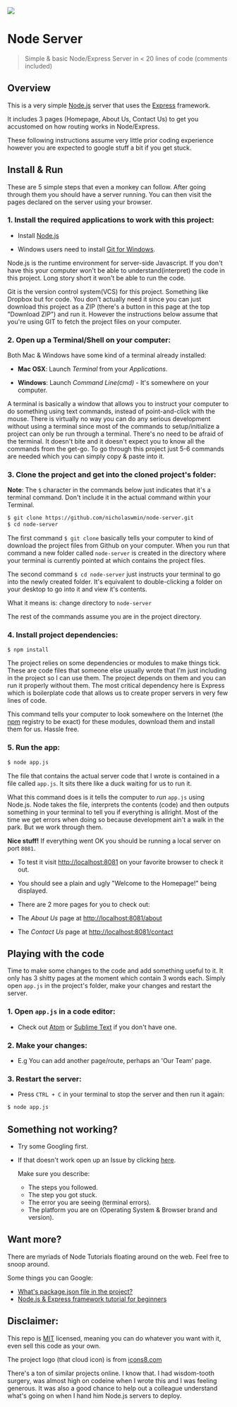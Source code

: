 ![][1]
# Node Server

> Simple & basic Node/Express Server in < 20 lines of code (comments included)


## Overview

This is a very simple [Node.js][13] server that uses the [Express][12] framework.

It includes 3 pages (Homepage, About Us, Contact Us) to get you accustomed on how routing works in Node/Express.

These following instructions assume very little prior coding experience however you are expected to google stuff a bit if you get stuck.


## Install & Run

These are 5 simple steps that even a monkey can follow. After going through them you should have a server running. You can then visit the pages declared on the server using your browser.

### 1. Install the required applications to work with this project:

- Install [Node.js][2]

- Windows users need to install [Git for Windows][3].

Node.js is the runtime environment for server-side Javascript. If you don't have this your computer won't be able to understand(interpret) the code in this project. Long story short it won't be able to run the code.

Git is the version control system(VCS) for this project. Something like Dropbox but for code. You don't actually need it since you can just download this project as a ZIP (there's a button in this page at the top "Download ZIP") and run it. However the instructions below assume that you're using GIT to fetch the project files on your computer.


### 2. Open up a Terminal/Shell on your computer:

 Both Mac & Windows have some kind of a terminal already installed:

- **Mac OSX**: Launch *Terminal* from your *Applications*.

- **Windows**: Launch *Command Line(cmd)* - It's somewhere on your computer.

A terminal is basically a window that allows you to instruct your computer to do something using text commands, instead of point-and-click with the mouse. There is virtually no way you can do any serious development without using a terminal since most of the commands to setup/initialize a project can only be run through a terminal. There's no need to be afraid of the terminal. It doesn't bite and it doesn't expect you to know all the commands from the get-go. To go through this project just 5-6 commands are needed which you can simply copy & paste into it.

### 3. Clone the project and get into the cloned project's folder:

**Note**: The `$` character in the commands below just indicates that it's a terminal command. Don't include it in the actual command within your Terminal.

```bash
$ git clone https://github.com/nicholaswmin/node-server.git
$ cd node-server
```

The first command `$ git clone` basically tells your computer to kind of download the project files from Github on your computer. When you run that command a new folder called `node-server` is created in the directory where your terminal is currently pointed at which contains the project files.

The second command `$ cd node-server` just instructs your terminal to go into the newly created folder. It's equivalent to double-clicking a folder on your desktop to go into it and view it's contents.

What it means is: `c`hange `d`irectory to `node-server`

The rest of the commands assume you are in the project directory.

### 4. Install project dependencies:

```bash
$ npm install

```

The project relies on some dependencies or modules to make things tick. These are code files that someone else usually wrote that I'm just including in the project so I can use them. The project depends on them and you can run it properly without them. The most critical dependency here is Express which is boilerplate code that allows us to create proper servers in very few lines of code.

This command tells your computer to look somewhere on the Internet (the [npm][11] registry to be exact) for these modules, download them and install them for us. Hassle free.

### 5. Run the app:


```bash
$ node app.js

```

The file that contains the actual server code that I wrote is contained in a file called `app.js`. It sits there like a duck waiting for us to run it.

What this command does is it tells the computer to *run* `app.js` using Node.js. Node takes the file, interprets the contents (code) and then outputs something in your terminal to tell you if everything is allright. Most of the time we get errors when doing so because development ain't a walk in the park. But we work through them.

**Nice stuff!** If everything went OK you should be running a local server on port `8081`.

- To test it visit <http://localhost:8081> on your favorite browser to check it out.

- You should see a plain and ugly "Welcome to the Homepage!" being displayed.

- There are 2 more pages for you to check out:

 - The *About Us* page at <http://localhost:8081/about>

 - The *Contact Us* page at <http://localhost:8081/contact>



## Playing with the code

Time to make some changes to the code and add something useful to it. It only has 3 shitty pages at the moment which contain 3 words each. Simply open `app.js` in the project's folder, make your changes and restart the server.

### 1. Open `app.js` in a code editor:

- Check out [Atom][5] or [Sublime Text][4] if you don't have one.

### 2. Make your changes:

- E.g You can add another page/route, perhaps an 'Our Team' page.

### 3. Restart the server:

- Press `CTRL + C` in your terminal to stop the server and then run it again:

```bash
$ node app.js

```


## Something not working?

- Try some Googling first.

- If that doesn't work open up an Issue by clicking [here][9].

  Make sure you describe:

  - The steps you followed.
  - The step you got stuck.
  - The error you are seeing (terminal errors).
  - The platform you are on (Operating System & Browser brand and version).


## Want more?

There are myriads of Node Tutorials floating around on the web.
Feel free to snoop around.

Some things you can Google:

- [What's package.json file in the project?][6]
- [Node.js & Express framework tutorial for beginners][7]


## Disclaimer:

This repo is [MIT][8] licensed, meaning you can do whatever you want with it, even sell this code as your own.

The project logo (that cloud icon) is from [icons8.com][8]

There's a ton of similar projects online. I know that. I had wisdom-tooth surgery, was almost high on codeine when I wrote this and I was feeling generous. It was also a good chance to help out a colleague understand what's going on when I hand him Node.js servers to deploy.


[1]:https://maxcdn.icons8.com/Color/PNG/96/Weather/cloud_lighting-96.png
[2]:https://nodejs.org/en/download/
[3]:https://git-scm.com/download/win
[4]:https://www.sublimetext.com/
[5]:https://atom.io/
[6]:https://github.com/vigetlabs/gulp-starter/wiki/What-is-package.json%3F
[7]:https://codeforgeek.com/2014/06/express-nodejs-tutorial/
[8]:https://icons8.com/
[9]:https://github.com/nicholaswmin/node-server/issues/new
[10]:https://github.com/remy/nodemon
[11]:https://www.npmjs.com/
[12]:http://expressjs.com/
[13]:https://nodejs.org/
